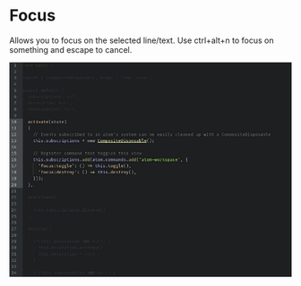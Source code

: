 # Focus

Allows you to focus on the selected line/text.
Use ctrl+alt+n to focus on something and escape to cancel.

![A screenshot of your package](https://raw.githubusercontent.com/diegobanos/focus/master/images/focus.png)
